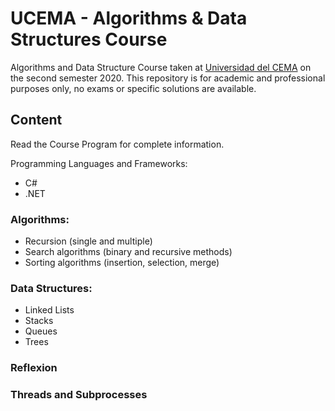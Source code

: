 # UCEMA - Algorithms & Data Structures Course

Algorithms and Data Structure Course taken at [Universidad del CEMA](https://ucema.edu.ar/) on the second semester 2020. This repository is for academic and professional purposes only, no exams or specific solutions are available.

## Content

Read the Course Program for complete information.

Programming Languages and Frameworks:
* C#
* .NET 

### Algorithms:
* Recursion (single and multiple)
* Search algorithms (binary and recursive methods)
* Sorting algorithms (insertion, selection, merge)

### Data Structures:
* Linked Lists
* Stacks
* Queues
* Trees

### Reflexion
### Threads and Subprocesses

